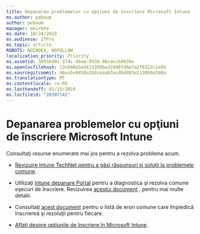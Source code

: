 ```yaml
---
title: Depanarea problemelor cu opţiuni de înscriere Microsoft Intune
ms.author: pebaum
author: pebaum
manager: mnirkhe
ms.date: 10/24/2018
ms.audience: ITPro
ms.topic: article
ROBOTS: NOINDEX, NOFOLLOW
localization_priority: Priority
ms.assetid: 3891bd0c-374c-49aa-9336-86caccb9639e
ms.openlocfilehash: 13e840e5ed413359ba32498fd6e7a2f6312c1e85
ms.sourcegitcommit: d6ea5e9458a2b8ceaab3ac4bd483e1130b9a398a
ms.translationtype: MT
ms.contentlocale: ro-RO
ms.lasthandoff: 01/15/2019
ms.locfileid: "28307142"
---
```

# <a name="troubleshoot-issues-with-enrollment-options-microsoft-intune"></a>Depanarea problemelor cu opţiuni de înscriere Microsoft Intune

Consultaţi resurse enumerate mai jos pentru a rezolva problema acum. 
  
- [Revizuire Intune TechNet pentru a găsi răspunsuri şi soluţii la problemele comune](https://social.technet.microsoft.com/Forums/en-US/home?category=microsoftintune&amp;filter=alltypes&amp;sort=lastpostdesc).
    
- Utilizaţi [Intune depanare Portal](https://aka.ms/intunetroubleshooting) pentru a diagnostica şi rezolva comune eşecuri de înscriere. Revizuirea [acestui document](https://docs.microsoft.com/en-us/intune/help-desk-operators) , pentru mai multe detalii. 
    
- Consultaţi [acest document](https://docs.microsoft.com/en-us/intune-classic/Troubleshoot/troubleshoot-device-enrollment-in-intune) pentru o listă de erori comune care împiedică înscrierea şi rezoluţii pentru fiecare. 
    
- [Aflaţi despre opţiunile de înscriere în Microsoft Intune](https://docs.microsoft.com/en-us/intune/enrollment-options).
    

